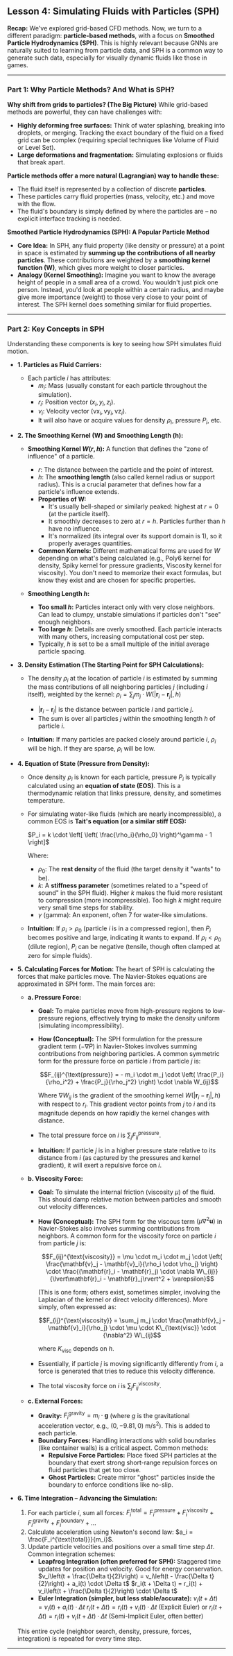 ## Lesson 4: Simulating Fluids with Particles (SPH)

**Recap:** We've explored grid-based CFD methods. Now, we turn to a different paradigm: **particle-based methods**, with a focus on **Smoothed Particle Hydrodynamics (SPH)**. This is highly relevant because GNNs are naturally suited to learning from particle data, and SPH is a common way to generate such data, especially for visually dynamic fluids like those in games.

---

### Part 1: Why Particle Methods? And What is SPH?

**Why shift from grids to particles? (The Big Picture)**
While grid-based methods are powerful, they can have challenges with:
*   **Highly deforming free surfaces:** Think of water splashing, breaking into droplets, or merging. Tracking the exact boundary of the fluid on a fixed grid can be complex (requiring special techniques like Volume of Fluid or Level Set).
*   **Large deformations and fragmentation:** Simulating explosions or fluids that break apart.

**Particle methods offer a more natural (Lagrangian) way to handle these:**
*   The fluid itself is represented by a collection of discrete **particles**.
*   These particles carry fluid properties (mass, velocity, etc.) and move with the flow.
*   The fluid's boundary is simply defined by where the particles are – no explicit interface tracking is needed.

**Smoothed Particle Hydrodynamics (SPH): A Popular Particle Method**
*   **Core Idea:** In SPH, any fluid property (like density or pressure) at a point in space is estimated by **summing up the contributions of all nearby particles**. These contributions are weighted by a **smoothing kernel function (W)**, which gives more weight to closer particles.
*   **Analogy (Kernel Smoothing):** Imagine you want to know the average height of people in a small area of a crowd. You wouldn't just pick one person. Instead, you'd look at people within a certain radius, and maybe give more importance (weight) to those very close to your point of interest. The SPH kernel does something similar for fluid properties.

---

### Part 2: Key Concepts in SPH

Understanding these components is key to seeing how SPH simulates fluid motion.

*   **1. Particles as Fluid Carriers:**
    *   Each particle $i$ has attributes:
        *   $m_i$: Mass (usually constant for each particle throughout the simulation).
        *   $r_i$: Position vector $(x_i, y_i, z_i)$.
        *   $v_i$: Velocity vector $(\mathrm{vx}_i, \mathrm{vy}_i, \mathrm{vz}_i)$.
        *   It will also have or acquire values for density $\rho_i$, pressure $P_i$, etc.

*   **2. The Smoothing Kernel (W) and Smoothing Length (h):**
    *   **Smoothing Kernel $W(r, h)$:** A function that defines the "zone of influence" of a particle.
        *   $r$: The distance between the particle and the point of interest.
        *   $h$: The **smoothing length** (also called kernel radius or support radius). This is a crucial parameter that defines how far a particle's influence extends.
        *   **Properties of W:**
            *   It's usually bell-shaped or similarly peaked: highest at $r=0$ (at the particle itself).
            *   It smoothly decreases to zero at $r=h$. Particles further than $h$ have no influence.
            *   It's normalized (its integral over its support domain is 1), so it properly averages quantities.
        *   **Common Kernels:** Different mathematical forms are used for $W$ depending on what's being calculated (e.g., Poly6 kernel for density, Spiky kernel for pressure gradients, Viscosity kernel for viscosity). You don't need to memorize their exact formulas, but know they exist and are chosen for specific properties.

    *   **Smoothing Length $h$:**
        *   **Too small $h$:** Particles interact only with very close neighbors. Can lead to clumpy, unstable simulations if particles don't "see" enough neighbors.
        *   **Too large $h$:** Details are overly smoothed. Each particle interacts with many others, increasing computational cost per step.
        *   Typically, $h$ is set to be a small multiple of the initial average particle spacing.

*   **3. Density Estimation (The Starting Point for SPH Calculations):**
    *   The density $\rho_i$ at the location of particle $i$ is estimated by summing the mass contributions of all neighboring particles $j$ (including $i$ itself), weighted by the kernel:
        $\rho_i = \sum_j m_j \cdot W(|\mathbf{r}_i - \mathbf{r}_j|, h)$

        *   $|\mathbf{r}_i - \mathbf{r}_j|$
 is the distance between particle $i$ and particle $j$.
        *   The sum is over all particles $j$ within the smoothing length $h$ of particle $i$.
    *   **Intuition:** If many particles are packed closely around particle $i$,  $\rho_i$ will be high. If they are sparse, $\rho_i$ will be low.

*   **4. Equation of State (Pressure from Density):**
    *   Once density $\rho_i$ is known for each particle, pressure $P_i$ is typically calculated using an **equation of state (EOS)**. This is a thermodynamic relation that links pressure, density, and sometimes temperature.
    *   For simulating water-like fluids (which are nearly incompressible), a common EOS is **Tait's equation (or a similar stiff EOS):**
    
        $P_i = k \cdot \left[ \left( \frac{\rho_i}{\rho_0} \right)^\gamma - 1 \right]$

        Where:
        *   $ρ_0$: The **rest density** of the fluid (the target density it "wants" to be).
        *   $k$: A **stiffness parameter** (sometimes related to a "speed of sound" in the SPH fluid). Higher $k$ makes the fluid more resistant to compression (more incompressible). Too high $k$ might require very small time steps for stability.
        *   $γ$ (gamma): An exponent, often 7 for water-like simulations.
    *   **Intuition:** If $ρ_i > ρ_0$ (particle $i$ is in a compressed region), then $P_i$ becomes positive and large, indicating it wants to expand. If $ρ_i < ρ_0$ (dilute region), $P_i$ can be negative (tensile, though often clamped at zero for simple fluids).

*   **5. Calculating Forces for Motion:**
    The heart of SPH is calculating the forces that make particles move. The Navier-Stokes equations are approximated in SPH form. The main forces are:

    *   **a. Pressure Force:**
        *   **Goal:** To make particles move from high-pressure regions to low-pressure regions, effectively trying to make the density uniform (simulating incompressibility).
        *   **How (Conceptual):** The SPH formulation for the pressure gradient term $(-\nabla P)$ in Navier-Stokes involves summing contributions from neighboring particles. A common symmetric form for the pressure force on particle $i$ from particle $j$ is:

            $$F_{ij}^{\text{pressure}} = - m_i \cdot m_j \cdot \left( \frac{P_i}{\rho_i^2} + \frac{P_j}{\rho_j^2} \right) \cdot \nabla W_{ij}$$

            Where $\nabla W_{ij}$ is the gradient of the smoothing kernel $W\big(|\mathbf{r}_i - \mathbf{r}_j|, h\big)$ with respect to $r_i$. This gradient vector points from $j$ to $i$ and its magnitude depends on how rapidly the kernel changes with distance.
        *   The total pressure force on $i$ is $\sum_j F_{ij}^{\text{pressure}}$.
        *   **Intuition:** If particle $j$ is in a higher pressure state relative to its distance from $i$ (as captured by the pressures and kernel gradient), it will exert a repulsive force on $i$.

    *   **b. Viscosity Force:**
        *   **Goal:** To simulate the internal friction (viscosity $μ$) of the fluid. This should damp relative motion between particles and smooth out velocity differences.
        *   **How (Conceptual):** The SPH form for the viscous term $(\mu \nabla^2 \mathbf{u})$ in Navier-Stokes also involves summing contributions from neighbors. A common form for the viscosity force on particle $i$ from particle $j$ is:

            $$F_{ij}^{\text{viscosity}} = \mu \cdot m_i \cdot m_j \cdot \left( \frac{\mathbf{v}_j - \mathbf{v}_i}{\rho_i \cdot \rho_j} \right) \cdot \frac{(\mathbf{r}_i - \mathbf{r}_j) \cdot \nabla W\_{ij}}{\lvert\mathbf{r}_i - \mathbf{r}_j\rvert^2 + \varepsilon}$$

            (This is one form; others exist, sometimes simpler, involving the Laplacian of the kernel or direct velocity differences). More simply, often expressed as:

            $$F_{ij}^{\text{viscosity}} = \sum_j m_j \cdot \frac{\mathbf{v}_j - \mathbf{v}_i}{\rho_j} \cdot \mu \cdot K\_{\text{visc}} \cdot {\nabla^2} W\_{ij}$$

            where $K_{\text{visc}}$ depends on $h$.
        *   Essentially, if particle $j$ is moving significantly differently from $i$, a force is generated that tries to reduce this velocity difference.
        *   The total viscosity force on $i$ is $\sum_j F_{ij}^{\text{viscosity}}$.

    *   **c. External Forces:**
        *   **Gravity:** $F_i^{\text{gravity}} = m_i \cdot \mathbf{g}$ (where $g$ is the gravitational acceleration vector, e.g., $(0, -9.81, 0) \ \text{m/s}^2$). This is added to each particle.
        *   **Boundary Forces:** Handling interactions with solid boundaries (like container walls) is a critical aspect. Common methods:
            *   **Repulsive Force Particles:** Place fixed SPH particles at the boundary that exert strong short-range repulsion forces on fluid particles that get too close.
            *   **Ghost Particles:** Create mirror "ghost" particles inside the boundary to enforce conditions like no-slip.

*   **6. Time Integration – Advancing the Simulation:**
    1.  For each particle $i$, sum all forces: $F_i^{\text{total}} = F_i^{\text{pressure}} + F_i^{\text{viscosity}} + F_i^{\text{gravity}} + F_i^{\text{boundary}} + \ldots$
    2.  Calculate acceleration using Newton's second law: $a_i = \frac{F_i^{\text{total}}}{m_i}$.
    3.  Update particle velocities and positions over a small time step $\Delta t$. Common integration schemes:
        *   **Leapfrog Integration (often preferred for SPH):** Staggered time updates for position and velocity. Good for energy conservation.
            $v_i\left(t + \frac{\Delta t}{2}\right) = v_i\left(t - \frac{\Delta t}{2}\right) + a_i(t) \cdot \Delta t$
            $r_i(t + \Delta t) = r_i(t) + v_i\left(t + \frac{\Delta t}{2}\right) \cdot \Delta t$
        *   **Euler Integration (simpler, but less stable/accurate):**
            $v_i(t + \Delta t) = v_i(t) + a_i(t) \cdot \Delta t$
            $r_i(t + \Delta t) = r_i(t) + v_i(t) \cdot \Delta t$ (Explicit Euler)
            or $r_i(t + \Delta t) = r_i(t) + v_i(t + \Delta t) \cdot \Delta t$ (Semi-Implicit Euler, often better)

    This entire cycle (neighbor search, density, pressure, forces, integration) is repeated for every time step.

---